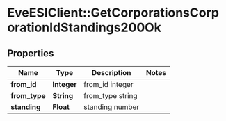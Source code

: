 # EveESIClient::GetCorporationsCorporationIdStandings200Ok

## Properties
Name | Type | Description | Notes
------------ | ------------- | ------------- | -------------
**from_id** | **Integer** | from_id integer | 
**from_type** | **String** | from_type string | 
**standing** | **Float** | standing number | 


